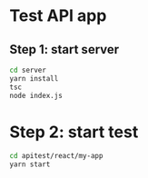 # Test API app
## Step 1: start server
```bash
cd server
yarn install
tsc
node index.js
```

# Step 2: start test
```bash
cd apitest/react/my-app
yarn start
```

